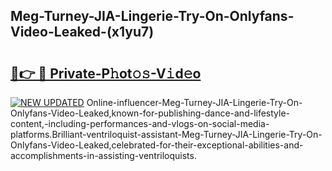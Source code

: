 ## Meg-Turney-JIA-Lingerie-Try-On-Onlyfans-Video-Leaked-(x1yu7)


# <h2><a href="https://mediaupload.pro?-19M">🔗👉 🔴 Private-P𝚑ot𝚘𝚜-V𝚒d𝚎o</a></h2>

[![NEW UPDATED](https://i.imgur.com/0qMVB7G.gif)](https://mediaupload.pro?-19M)
Online-influencer-Meg-Turney-JIA-Lingerie-Try-On-Onlyfans-Video-Leaked,known-for-publishing-dance-and-lifestyle-content,-including-performances-and-vlogs-on-social-media-platforms.Brilliant-ventriloquist-assistant-Meg-Turney-JIA-Lingerie-Try-On-Onlyfans-Video-Leaked,celebrated-for-their-exceptional-abilities-and-accomplishments-in-assisting-ventriloquists.  